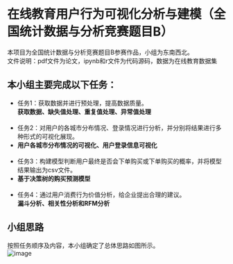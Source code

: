 # 在线教育用户行为可视化分析与建模（全国统计数据与分析竞赛题目B）
本项目为全国统计数据与分析竞赛题目B参赛作品，小组为东南西北。</br>
文件说明：pdf文件为论文，ipynb和r文件为代码源码，数据为在线教育数据集</br>
## 本小组主要完成以下任务：</br>
* 任务1：获取数据并进行预处理，提高数据质量。</br>
**获取数据、缺失值处理、重复值处理、异常值处理**</br></br>
* 任务2：对用户的各城市分布情况、登录情况进行分析，并分别将结果进行多种形式的可视化展现。</br>
* **用户各城市分布情况的可视化、用户登录信息可视化**</br></br>
* 任务3：构建模型判断用户最终是否会下单购买或下单购买的概率，并将模型结果输出为csv文件。</br>
* **基于决策树的购买预测模型**</br></br>
* 任务4：通过用户消费行为价值分析，给企业提出合理的建议。</br>
**漏斗分析、相关性分析和RFM分析**
## 小组思路
按照任务顺序及内容，本小组确定了总体思路如图所示。</br>
![image](https://user-images.githubusercontent.com/61953257/120161116-8bcf5300-c229-11eb-9911-50ea291014bc.png)




